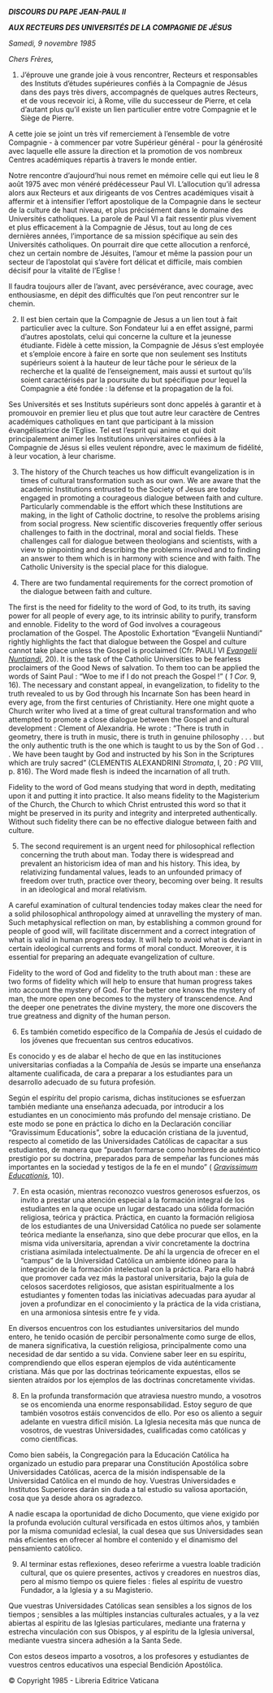 ***DISCOURS DU PAPE JEAN-PAUL II***

***AUX RECTEURS DES UNIVERSITÉS DE LA COMPAGNIE DE JÉSUS***

*Samedi, 9 novembre 1985*

*Chers Frères,*

1. J’éprouve une grande joie à vous rencontrer, Recteurs et responsables des Instituts d’études supérieures confiés à la Compagnie de Jésus dans des pays très divers, accompagnés de quelques autres Recteurs, et de vous recevoir ici, à Rome, ville du successeur de Pierre, et cela d’autant plus qu’il existe un lien particulier entre votre Compagnie et le Siège de Pierre.

A cette joie se joint un très vif remerciement à l’ensemble de votre Compagnie - à commencer par votre Supérieur général - pour la générosité avec laquelle elle assure la direction et la promotion de vos nombreux Centres académiques répartis à travers le monde entier.

Notre rencontre d’aujourd’hui nous remet en mémoire celle qui eut lieu le 8 août 1975 avec mon vénéré prédécesseur Paul VI. L’allocution qu’il adressa alors aux Recteurs et aux dirigeants de vos Centres académiques visait à affermir et à intensifier l’effort apostolique de la Compagnie dans le secteur de la culture de haut niveau, et plus précisément dans le domaine des Universités catholiques. La parole de Paul VI a fait ressentir plus vivement et plus efficacement à la Compagnie de Jésus, tout au long de ces dernières années, l’importance de sa mission spécifique au sein des Universités catholiques. On pourrait dire que cette allocution a renforcé, chez un certain nombre de Jésuites, l’amour et même la passion pour un secteur de l’apostolat qui s’avère fort délicat et difficile, mais combien décisif pour la vitalité de l’Eglise !

Il faudra toujours aller de l’avant, avec persévérance, avec courage, avec enthousiasme, en dépit des difficultés que l’on peut rencontrer sur le chemin.

2. Il est bien certain que la Compagnie de Jesus a un lien tout à fait particulier avec la culture. Son Fondateur lui a en effet assigné, parmi d’autres apostolats, celui qui concerne la culture et la jeunesse étudiante. Fidèle à cette mission, la Compagnie de Jésus s’est employée et s’emploie encore à faire en sorte que non seulement ses Instituts supérieurs soient à la hauteur de leur tâche pour le sérieux de la recherche et la qualité de l’enseignement, mais aussi et surtout qu’ils soient caractérisés par la poursuite du but spécifique pour lequel la Compagnie a été fondée : la défense et la propagation de la foi.

Ses Universités et ses Instituts supérieurs sont donc appelés à garantir et à promouvoir en premier lieu et plus que tout autre leur caractère de Centres académiques catholiques en tant que participant à la mission évangélisatrice de l’Eglise. Tel est l’esprit qui anime et qui doit principalement animer les Institutions universitaires confiées à la Compagnie de Jésus si elles veulent répondre, avec le maximum de fidélité, à leur vocation, à leur charisme.

3. The history of the Church teaches us how difficult evangelization is in times of cultural transformation such as our own. We are aware that the academic Institutions entrusted to the Society of Jesus are today engaged in promoting a courageous dialogue between faith and culture. Particularly commendable is the effort which these Institutions are making, in the light of Catholic doctrine, to resolve the problems arising from social progress. New scientific discoveries frequently offer serious challenges to faith in the doctrinal, moral and social fields. These challenges call for dialogue between theologians and scientists, with a view to pinpointing and describing the problems involved and to finding an answer to them which is in harmony with science and with faith. The Catholic University is the special place for this dialogue.

4. There are two fundamental requirements for the correct promotion of the dialogue between faith and culture.

The first is the need for fidelity to the word of God, to its truth, its saving power for all people of every age, to its intrinsic ability to purify, transform and ennoble. Fidelity to the word of God involves a courageous proclamation of the Gospel. The Apostolic Exhortation “Evangelii Nuntiandi” rightly highlights the fact that dialogue between the Gospel and culture cannot take place unless the Gospel is proclaimed (Cfr. PAULI VI *[Evangelii Nuntiandi](/content/paul-vi/en/apost_exhortations/documents/hf_p-vi_exh_19751208_evangelii-nuntiandi.html)*, 20). It is the task of the Catholic Universities to be fearless proclaimers of the Good News of salvation. To them too can be applied the words of Saint Paul : “Woe to me if I do not preach the Gospel !” ( *1 Cor.* 9, 16). The necessary and constant appeal, in evangelization, to fidelity to the truth revealed to us by God through his Incarnate Son has been heard in every age, from the first centuries of Christianity. Here one might quote a Church writer who lived at a time of great cultural transformation and who attempted to promote a close dialogue between the Gospel and cultural development : Clement of Alexandria. He wrote : “There is truth in geometry, there is truth in music, there is truth in genuine philosophy . . . but the only authentic truth is the one which is taught to us by the Son of God . . . We have been taught by God and instructed by his Son in the Scriptures which are truly sacred” (CLEMENTIS ALEXANDRINI *Stromata*, I, 20 : *PG* VIII, p. 816). The Word made flesh is indeed the incarnation of all truth.

Fidelity to the word of God means studying that word in depth, meditating upon it and putting it into practice. It also means fidelity to the Magisterium of the Church, the Church to which Christ entrusted this word so that it might be preserved in its purity and integrity and interpreted authentically. Without such fidelity there can be no effective dialogue between faith and culture.

5. The second requirement is an urgent need for philosophical reflection concerning the truth about man. Today there is widespread and prevalent an historicism idea of man and his history. This idea, by relativizing fundamental values, leads to an unfounded primacy of freedom over truth, practice over theory, becoming over being. It results in an ideological and moral relativism.

A careful examination of cultural tendencies today makes clear the need for a solid philosophical anthropology aimed at unravelling the mystery of man. Such metaphysical reflection on man, by establishing a common ground for people of good will, will facilitate discernment and a correct integration of what is valid in human progress today. It will help to avoid what is deviant in certain ideological currents and forms of moral conduct. Moreover, it is essential for preparing an adequate evangelization of culture.

Fidelity to the word of God and fidelity to the truth about man : these are two forms of fidelity which will help to ensure that human progress takes into account the mystery of God. For the better one knows the mystery of man, the more open one becomes to the mystery of transcendence. And the deeper one penetrates the divine mystery, the more one discovers the true greatness and dignity of the human person.

6. Es también cometido específico de la Compañía de Jesús el cuidado de los jóvenes que frecuentan sus centros educativos.

Es conocido y es de alabar el hecho de que en las instituciones universitarias confiadas a la Compañía de Jesús se imparte una enseñanza altamente cualificada, de cara a preparar a los estudiantes para un desarrollo adecuado de su futura profesión.

Según el espíritu del propio carisma, dichas instituciones se esfuerzan también mediante una enseñanza adecuada, por introducir a los estudiantes en un conocimiento más profundo del mensaje cristiano. De este modo se pone en práctica lo dicho en la Declaración conciliar “Gravissimum Educationis”, sobre la educación cristiana de la juventud, respecto al cometido de las Universidades Católicas de capacitar a sus estudiantes, de manera que “puedan formarse como hombres de auténtico prestigio por su doctrina, preparados para de sempeñar las funciones más importantes en la sociedad y testigos de la fe en el mundo” ( *[Gravissimum Educationis](http://localhost/archive/hist_councils/ii_vatican_council/documents/vat-ii_decl_19651028_gravissimum-educationis_sp.html)*, 10).

7. En esta ocasión, mientras reconozco vuestros generosos esfuerzos, os invito a prestar una atención especial a la formación integral de los estudiantes en la que ocupe un lugar destacado una sólida formación religiosa, teórica y práctica. Práctica, en cuanto la formación religiosa de los estudiantes de una Universidad Católica no puede ser solamente teórica mediante la enseñanza, sino que debe procurar que ellos, en la misma vida universitaria, aprendan a vivir concretamente la doctrina cristiana asimilada intelectualmente. De ahí la urgencia de ofrecer en el “campus” de la Universidad Católica un ambiente idóneo para la integración de la formación intelectual con la práctica. Para ello habrá que promover cada vez más la pastoral universitaria, bajo la guía de celosos sacerdotes religiosos, que asistan espiritualmente a los estudiantes y fomenten todas las iniciativas adecuadas para ayudar al joven a profundizar en el conocimiento y la práctica de la vida cristiana, en una armoniosa síntesis entre fe y vida.

En diversos encuentros con los estudiantes universitarios del mundo entero, he tenido ocasión de percibir personalmente como surge de ellos, de manera significativa, la cuestión religiosa, principalmente como una necesidad de dar sentido a su vida. Conviene saber leer en su espíritu, comprendiendo que ellos esperan ejemplos de vida auténticamente cristiana. Más que por las doctrinas teóricamente expuestas, ellos se sienten atraídos por los ejemplos de las doctrinas concretamente vividas.

8. En la profunda transformación que atraviesa nuestro mundo, a vosotros se os encomienda una enorme responsabilidad. Estoy seguro de que también vosotros estáis convencidos de ello. Por eso os aliento a seguir adelante en vuestra difícil misión. La Iglesia necesita más que nunca de vosotros, de vuestras Universidades, cualificadas como católicas y como científicas.

Como bien sabéis, la Congregación para la Educación Católica ha organizado un estudio para preparar una Constitución Apostólica sobre Universidades Católicas, acerca de la misión indispensable de la Universidad Católica en el mundo de hoy. Vuestras Universidades e Institutos Superiores darán sin duda a tal estudio su valiosa aportación, cosa que ya desde ahora os agradezco.

A nadie escapa la oportunidad de dicho Documento, que viene exigido por la profunda evolución cultural versificada en estos últimos años, y también por la misma comunidad eclesial, la cual desea que sus Universidades sean más eficientes en ofrecer al hombre el contenido y el dinamismo del pensamiento católico.

9. Al terminar estas reflexiones, deseo referirme a vuestra loable tradición cultural, que os quiere presentes, activos y creadores en nuestros días, pero al mismo tiempo os quiere fieles : fieles al espíritu de vuestro Fundador, a la Iglesia y a su Magisterio.

Que vuestras Universidades Católicas sean sensibles a los signos de los tiempos ; sensibles a las múltiples instancias culturales actuales, y a la vez abiertas al espíritu de las Iglesias particulares, mediante una fraterna y estrecha vinculación con sus Obispos, y al espíritu de la Iglesia universal, mediante vuestra sincera adhesión a la Santa Sede.

Con estos deseos imparto a vosotros, a los profesores y estudiantes de vuestros centros educativos una especial Bendición Apostólica.

© Copyright 1985 - Libreria Editrice Vaticana